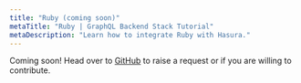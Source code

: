 ```yaml
---
title: "Ruby (coming soon)"
metaTitle: "Ruby | GraphQL Backend Stack Tutorial"
metaDescription: "Learn how to integrate Ruby with Hasura."
---
```


Coming soon! Head over to [GitHub](https://github.com/hasura/learn-graphql) to raise a request or if you are willing to contribute.
